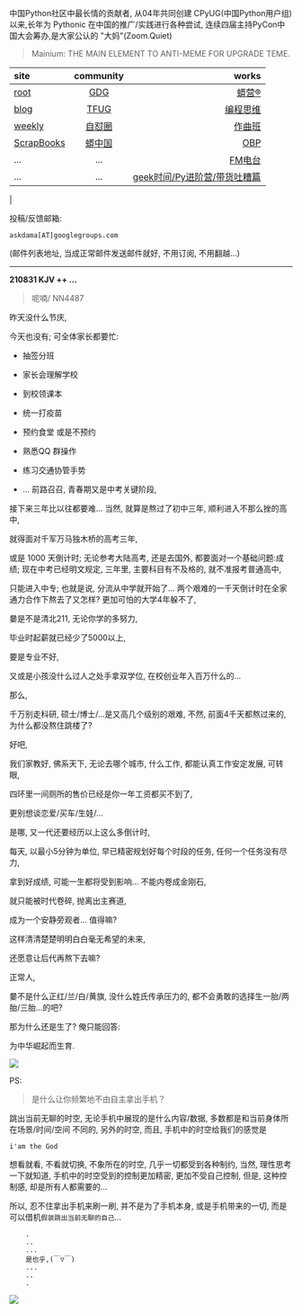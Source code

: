 中国Python社区中最长情的贡献者, 从04年共同创建 CPyUG(中国Python用户组)以来,长年为 Pythonic 在中国的推广/实践进行各种尝试, 连续四届主持PyCon中国大会筹办,是大家公认的 "大妈"(Zoom.Quiet)

> Mainium: THE MAIN ELEMENT TO ANTI-MEME FOR UPGRADE TEME.

| site | community | works |
| :-----| :----: | ----: |
| [root](http://zoomquiet.io/) | [GDG](https://blog.zhgdg.org/) | [蟒营®](https://doc.101.camp/) |
| [blog](https://blog.zoomquiet.io/pages/zoomquiet.html) | [TFUG](http://zh.tfug.world/) | [编程思维](https://py.101.camp/) |
| [weekly](http://weekly.pychina.org/) | [自怼圈](https://du.101.camp/) | [作曲班](https://mu.101.camp/) |
| [ScrapBooks](https://zoomquiet.io/collection.html) | [蟒中国](https://pychina.org/) | [OBP](https://zoomquiet.io/obp/index.html) |
| ... | ... | [FM电台](https://fm.101.camp/) |
| ... | ... | [geek时间/Py进阶营/带货吐糟篇](https://fm.101.camp/2020/geek2py-dama.html) 
 |


投稿/反馈邮箱:

    askdama[AT]googlegroups.com

(邮件列表地址, 
当成正常邮件发送邮件就好, 不用订阅, 不用翻越...)


---------------------------------------------------
**210831 KJV ++ ...**

> 呢喃/ NN4487



昨天没什么节庆, 

今天也没有;
可全体家长都要忙:
+ 抽签分班

+ 家长会理解学校
+ 到校领课本
+ 统一打疫苗
+ 预约食堂 或是不预约
+ 熟悉QQ 群操作
+ 练习交通协管手势
+ ...
前路召召,
青春期又是中考关键阶段,

接下来三年比以往都要难...
当然,
就算是熬过了初中三年,
顺利进入不那么挫的高中,

就得面对千军万马独木桥的高考三年,

或是 1000 天倒计时;
无论参考大陆高考,
还是去国外,
都要面对一个基础问题:成绩;
现在中考已经明文规定,
三年里, 主要科目有不及格的,
就不准报考普通高中,

只能进入中专;
也就是说,
分流从中学就开始了...
两个艰难的一千天倒计时在全家通力合作下熬去了又怎样?
更加可怕的大学4年躲不了,

嘦是不是清北211,
无论你学的多努力,

毕业时起薪就已经少了5000以上,

要是专业不好,

又或是小孩没什么过人之处手拿双学位,
在校创业年入百万什么的...

那么,

千万别走科研,
硕士/博士/...是又高几个级别的艰难,
不然,
前面4千天都熬过来的,
为什么都没熬住跳楼了?

好吧,

我们家教好,
佛系天下,
无论去哪个城市,
什么工作,
都能认真工作安定发展,
可转眼,

四环里一间厕所的售价已经是你一年工资都买不到了,

更别想谈恋爱/买车/生娃/...

是哪,
又一代还要经历以上这么多倒计时,

每天,
以最小5分钟为单位,
早已精密规划好每个时段的任务,
任何一个任务没有尽力,

拿到好成绩,
可能一生都将受到影响...
不能内卷成金刚石,

就只能被时代卷碎,
抛离出主赛道,

成为一个安静旁观者...
值得嘛?

这样清清楚楚明明白白毫无希望的未来,

还愿意让后代再熬下去嘛?

正常人,

嘦不是什么正红/兰/白/黄旗,
没什么姓氏传承压力的,
都不会勇敢的选择生一胎/两胎/三胎...的吧?

那为什么还是生了?
俺只能回答:

为中华崛起而生育.​








![](https://ipic.zoomquiet.top/2021-08-30-zq42-today-card-2108.031.png)



PS:
> 是什么让你频繁地不由自主拿出手机？

跳出当前无聊的时空,
无论手机中展现的是什么内容/数据,
多数都是和当前身体所在场景/时间/空间 不同的,
另外的时空,
而且, 手机中的时空给我们的感觉是

    i'am the God

想看就看, 不看就切换,
不象所在的时空, 几乎一切都受到各种制约,
当然,
理性思考一下就知道,
手机中的时空受到的控制更加精密, 更加不受自己控制,
但是, 这种控制感,
却是所有人都需要的...

所以, 
忍不住拿出手机来刷一刷,
并不是为了手机本身, 或是手机带来的一切,
而是可以借机`假装跳出当前无聊的自己`...



```
    .
    ..
    ...
    是也乎,(￣▽￣)
    ...
    ..
    .
```


![](http://ydlj.zoomquiet.top/ipic/2021-07-10-210701DU21-zip.jpg)

